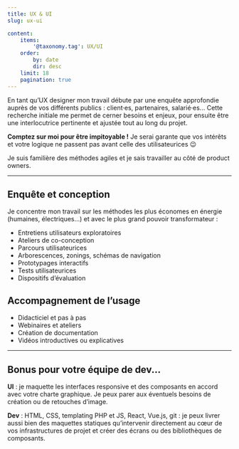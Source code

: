 ```yaml
---
title: UX & UI
slug: ux-ui

content:
    items:
        '@taxonomy.tag': UX/UI
    order:
        by: date
        dir: desc
    limit: 18
    pagination: true
---
```


En tant qu’UX designer mon travail débute par une enquête approfondie auprès de vos différents publics : client·es, partenaires, salarié·es... Cette recherche initiale me permet de cerner besoins et enjeux, pour ensuite être une interlocutrice pertinente et ajustée tout au long du projet.

<div class="message is-warning mt-5">
<div class="message-body">
<strong>Comptez sur moi pour être impitoyable !</strong> Je serai garante que vos intérêts et votre logique ne passent pas avant celle des utilisateurices 😉
</div>
</div>

Je suis familière des méthodes agiles et je sais travailler au côté de product owners.

---

## Enquête et conception

Je concentre mon travail sur les méthodes les plus économes en énergie (humaines, électriques...) et avec le plus grand pouvoir transformateur :

- Entretiens utilisateurs exploratoires
- Ateliers de co-conception
- Parcours utilisateurices
- Arborescences, zonings, schémas de navigation
- Prototypages interactifs
- Tests utilisateurices
- Dispositifs d’évaluation

## Accompagnement de l’usage
- Didacticiel et pas à pas
- Webinaires et ateliers
- Création de documentation
- Vidéos introductives ou explicatives

---

## Bonus pour votre équipe de dev...

**UI** : je maquette les interfaces responsive et des composants en accord avec votre charte graphique. Je peux parer aux éventuels besoins de création ou de retouches d’image.

<div class="message is-success mt-5">
<div class="message-body">
<strong>Dev</strong> : HTML, CSS, templating PHP et JS, React, Vue.js, git : je peux livrer aussi bien des maquettes statiques qu’intervenir directement au cœur de vos infrastructures de projet et créer des écrans ou des bibliothèques de composants.
</div>
</div>